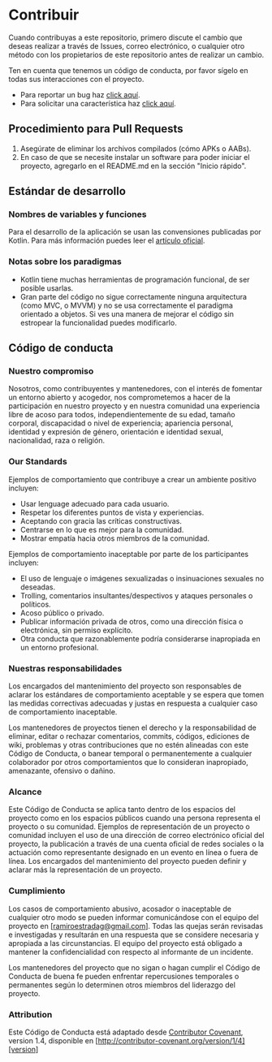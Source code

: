 # Contribuir

Cuando contribuyas a este repositorio, primero discute el cambio que deseas realizar a través de Issues,
correo electrónico, o cualquier otro método con los propietarios de este repositorio antes de realizar un cambio.

Ten en cuenta que tenemos un código de conducta, por favor sígelo en todas sus interacciones con el proyecto.

* Para reportar un bug haz [click aquí](https://github.com/RamiroEda/SAES-para-Alumnos/issues/new?template=issue.md&labels=bug).
* Para solicitar una característica haz [click aquí](https://github.com/RamiroEda/SAES-para-Alumnos/issues/new?template=feature.md&labels=feature).

## Procedimiento para Pull Requests

1. Asegúrate de eliminar los archivos compilados (cómo APKs o AABs).
2. En caso de que se necesite instalar un software para poder iniciar el proyecto, agregarlo en el README.md en la sección "Inicio rápido". 

## Estándar de desarrollo

### Nombres de variables y funciones
Para el desarrollo de la aplicación se usan las convensiones publicadas por Kotlin.
Para más información puedes leer el [artículo oficial](https://kotlinlang.org/docs/reference/coding-conventions.html).

### Notas sobre los paradigmas

* Kotlin tiene muchas herramientas de programación funcional, de ser posible usarlas.
* Gran parte del código no sigue correctamente ninguna arquitectura (como MVC, o MVVM) y no se usa correctamente el paradigma orientado a objetos. Si ves una manera de mejorar el código sin estropear la funcionalidad puedes modificarlo.

## Código de conducta

### Nuestro compromiso

Nosotros, como contribuyentes y mantenedores, con el interés de fomentar un entorno abierto y acogedor, nos comprometemos a hacer de la participación en nuestro proyecto y en nuestra comunidad una experiencia libre de acoso para todos, independientemente de su edad, tamaño corporal, discapacidad o nivel de experiencia; apariencia personal, identidad y expresión de género, orientación e identidad sexual, nacionalidad, raza o religión.

### Our Standards

Ejemplos de comportamiento que contribuye a crear un ambiente positivo incluyen:

* Usar lenguage adecuado para cada usuario.
* Respetar los diferentes puntos de vista y experiencias.
* Aceptando con gracia las críticas constructivas.
* Centrarse en lo que es mejor para la comunidad.
* Mostrar empatía hacia otros miembros de la comunidad.

Ejemplos de comportamiento inaceptable por parte de los participantes incluyen:

* El uso de lenguaje o imágenes sexualizadas o insinuaciones sexuales no deseadas.
* Trolling, comentarios insultantes/despectivos y ataques personales o políticos.
* Acoso público o privado.
* Publicar información privada de otros, como una dirección física o electrónica, sin permiso explícito.
* Otra conducta que razonablemente podría considerarse inapropiada en un entorno profesional.

### Nuestras responsabilidades

Los encargados del mantenimiento del proyecto son responsables de aclarar los estándares de comportamiento aceptable y se espera que tomen las medidas correctivas adecuadas y justas en respuesta a cualquier caso de comportamiento inaceptable.

Los mantenedores de proyectos tienen el derecho y la responsabilidad de eliminar, editar o rechazar comentarios, commits, códigos, ediciones de wiki, problemas y otras contribuciones que no estén alineadas con este Código de Conducta, o banear temporal o permanentemente a cualquier colaborador por otros comportamientos que lo consideran inapropiado, amenazante, ofensivo o dañino.

### Alcance

Este Código de Conducta se aplica tanto dentro de los espacios del proyecto como en los espacios públicos cuando una persona representa el proyecto o su comunidad. Ejemplos de representación de un proyecto o comunidad incluyen el uso de una dirección de correo electrónico oficial del proyecto, la publicación a través de una cuenta oficial de redes sociales o la actuación como representante designado en un evento en línea o fuera de línea. Los encargados del mantenimiento del proyecto pueden definir y aclarar más la representación de un proyecto.

### Cumplimiento

Los casos de comportamiento abusivo, acosador o inaceptable de cualquier otro modo se pueden informar comunicándose con el equipo del proyecto en [ramiroestradag@gmail.com]. Todas las quejas serán revisadas e investigadas y resultarán en una respuesta que se considere necesaria y apropiada a las circunstancias. El equipo del proyecto está obligado a mantener la confidencialidad con respecto al informante de un incidente.

Los mantenedores del proyecto que no sigan o hagan cumplir el Código de Conducta de buena fe pueden enfrentar repercusiones temporales o permanentes según lo determinen otros miembros del liderazgo del proyecto.

### Attribution

Este Código de Conducta está adaptado desde [Contributor Covenant][homepage], version 1.4,
disponible en [http://contributor-covenant.org/version/1/4][version]

[homepage]: http://contributor-covenant.org
[version]: http://contributor-covenant.org/version/1/4/